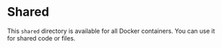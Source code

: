 # Shared

This `shared` directory is available for all Docker containers. You can use it for shared code or files.
